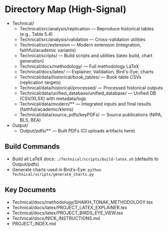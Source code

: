 # Directory Map (High-Signal)

- Technical/
  - Technical/src/analysis/replication — Reproduce historical tables (e.g., Table 5.4)
  - Technical/src/analysis/validation — Cross-validation utilities
  - Technical/src/extension — Modern extension (integration, faithful/academic variants)
  - Technical/scripts/ — Build scripts and utilities (latex build, chart generation)
  - Technical/docs/methodology/ — Full methodology LaTeX
  - Technical/docs/latex/ — Explainer, Validation, Bird's-Eye, charts
  - Technical/data/historical/book_tables/ — Book table CSVs (replication targets)
  - Technical/data/historical/processed/ — Processed historical outputs
  - Technical/data/unified_database/unified_database/ — Unified DB (CSV/XLSX) with metadata/logs
  - Technical/data/modern/** — Integrated inputs and final results (faithful/academic/klems)
  - Technical/data/source_pdfs/keyPDFs/ — Source publications (NIPA, BLS, BEA)
- Output/
  - Output/pdfs/** — Built PDFs (CI uploads artifacts here)

## Build Commands
- Build all LaTeX docs: `./Technical/scripts/build-latex.sh` (defaults to Output/pdfs)
- Generate charts used in Bird's-Eye: `python Technical/scripts/generate_charts.py`

## Key Documents
- Technical/docs/methodology/SHAIKH_TONAK_METHODOLOGY.tex
- Technical/docs/latex/PROJECT_LATEX_EXPLAINER.tex
- Technical/docs/latex/PROJECT_BIRDS_EYE_VIEW.tex
- Technical/docs/NICK_INSTRUCTIONS.md
- PROJECT_INDEX.md
